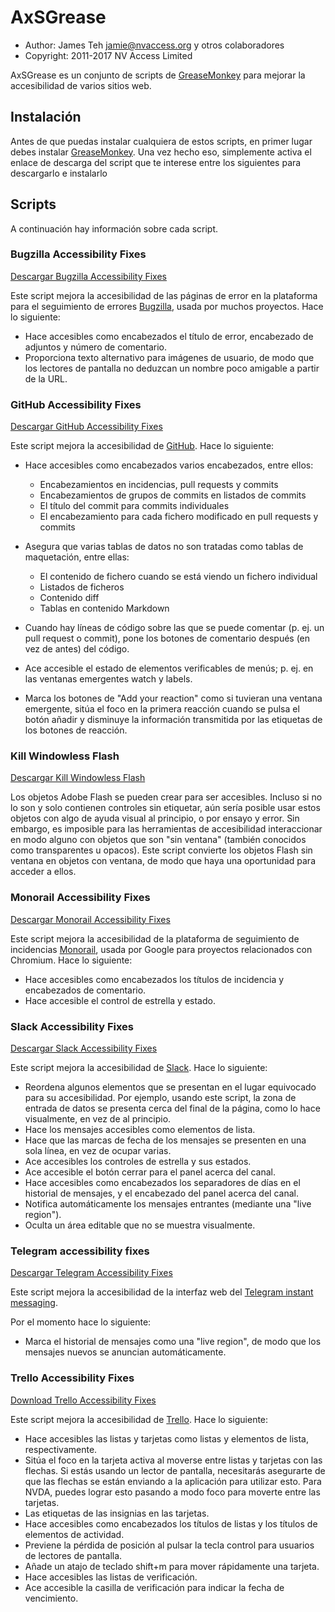 # AxSGrease

-   Author: James Teh <jamie@nvaccess.org> y otros colaboradores
-   Copyright: 2011-2017 NV Access Limited

AxSGrease es un conjunto de scripts de
[GreaseMonkey](https://addons.mozilla.org/en-US/firefox/addon/greasemonkey/)
para mejorar la accesibilidad de varios sitios web.

## Instalación


Antes de que puedas instalar cualquiera de estos scripts, en primer
lugar debes instalar
[GreaseMonkey](https://addons.mozilla.org/en-US/firefox/addon/greasemonkey/).
Una vez hecho eso, simplemente activa el enlace de descarga del script
que te interese entre los siguientes para descargarlo e instalarlo

## Scripts


A continuación hay información sobre cada script.

### Bugzilla Accessibility Fixes

[Descargar Bugzilla Accessibility
Fixes](https://github.com/nvaccess/axSGrease/raw/master/BugzillaA11yFixes.user.js)

Este script mejora la accesibilidad de las páginas de error en la
plataforma para el seguimiento de errores
[Bugzilla](http://www.bugzilla.org/), usada por muchos proyectos. Hace
lo siguiente:

-   Hace accesibles como encabezados el título de error, encabezado de
    adjuntos y número de comentario.
-   Proporciona texto alternativo para imágenes de usuario, de modo que
    los lectores de pantalla no deduzcan un nombre poco amigable a
    partir de la URL.

### GitHub Accessibility Fixes

[Descargar GitHub Accessibility
Fixes](https://github.com/nvaccess/axSGrease/raw/master/GitHubA11yFixes.user.js)

Este script mejora la accesibilidad de [GitHub](https://github.com/).
Hace lo siguiente:

-   Hace accesibles como encabezados varios encabezados, entre ellos:

    -   Encabezamientos en incidencias, pull requests y commits
    -   Encabezamientos de grupos de commits en listados de commits
    -   El título del commit para commits individuales
    -   El encabezamiento para cada fichero modificado en pull requests
        y commits

-   Asegura que varias tablas de datos no son tratadas como tablas de
    maquetación, entre ellas:
    -   El contenido de fichero cuando se está viendo un fichero
        individual
    -   Listados de ficheros
    -   Contenido diff
    -   Tablas en contenido Markdown
-   Cuando hay líneas de código sobre las que se puede comentar (p. ej.
    un pull request o commit), pone los botones de comentario después
    (en vez de antes) del código.
-   Ace accesible el estado de elementos verificables de menús; p. ej.
    en las ventanas emergentes watch y labels.
-   Marca los botones de "Add your reaction" como si tuvieran una
    ventana emergente, sitúa el foco en la primera reacción cuando se
    pulsa el botón añadir y disminuye la información transmitida por las
    etiquetas de los botones de reacción.

### Kill Windowless Flash

[Descargar Kill Windowless
Flash](https://github.com/nvaccess/axSGrease/raw/master/KillWindowlessFlash.js)

Los objetos Adobe Flash se pueden crear para ser accesibles. Incluso si
no lo son y solo contienen controles sin etiquetar, aún sería posible
usar estos objetos con algo de ayuda visual al principio, o por ensayo y
error. Sin embargo, es imposible para las herramientas de accesibilidad
interaccionar en modo alguno con objetos que son "sin ventana" (también
conocidos como transparentes u opacos). Este script convierte los
objetos Flash sin ventana en objetos con ventana, de modo que haya una
oportunidad para acceder a ellos.

### Monorail Accessibility Fixes

[Descargar Monorail Accessibility
Fixes](https://github.com/nvaccess/axSGrease/raw/master/MonorailA11yFixes.user.js)

Este script mejora la accesibilidad de la plataforma de seguimiento de
incidencias [Monorail](https://bugs.chromium.org/), usada por Google
para proyectos relacionados con Chromium. Hace lo siguiente:

-   Hace accesibles como encabezados los títulos de incidencia y
    encabezados de comentario.
-   Hace accesible el control de estrella y estado.

### Slack Accessibility Fixes

[Descargar Slack Accessibility
Fixes](https://github.com/nvaccess/axSGrease/raw/master/SlackA11yFixes.user.js)

Este script mejora la accesibilidad de [Slack](https://www.slack.com/).
Hace lo siguiente:

-   Reordena algunos elementos que se presentan en el lugar equivocado
    para su accesibilidad. Por ejemplo, usando este script, la zona de
    entrada de datos se presenta cerca del final de la página, como lo
    hace visualmente, en vez de al principio.
-   Hace los mensajes accesibles como elementos de lista.
-   Hace que las marcas de fecha de los mensajes se presenten en una
    sola línea, en vez de ocupar varias.
-   Ace accesibles los controles de estrella y sus estados.
-   Ace accesible el botón cerrar para el panel acerca del canal.
-   Hace accesibles como encabezados los separadores de días en el
    historial de mensajes, y el encabezado del panel acerca del canal.
-   Notifica automáticamente los mensajes entrantes (mediante una "live
    region").
-   Oculta un área editable que no se muestra visualmente.

### Telegram accessibility fixes

[Descargar Telegram Accessibility
Fixes](https://github.com/nvaccess/axSGrease/raw/master/TelegramA11yFixes.user.js)

Este script mejora la accesibilidad de la interfaz web del [Telegram
instant messaging](https://web.telegram.org/).

Por el momento hace lo siguiente:

-   Marca el historial de mensajes como una "live region", de modo que
    los mensajes nuevos se anuncian automáticamente.

### Trello Accessibility Fixes

[Download Trello Accessibility Fixes](https://github.com/nvaccess/axSGrease/raw/master/TrelloA11yFixes.user.js)

Este script mejora la accesibilidad de [Trello](https://trello.com/). Hace lo siguiente:

- Hace accesibles las listas y tarjetas como listas y elementos de lista, respectivamente.
- Sitúa el foco en la tarjeta activa al moverse entre listas y tarjetas con las flechas.
 Si estás usando un lector de pantalla, necesitarás asegurarte de que las flechas se están enviando a la aplicación para utilizar esto.
 Para NVDA, puedes lograr esto pasando a modo foco para moverte entre las tarjetas.
 - Las etiquetas de las insignias en las tarjetas.
- Hace accesibles como encabezados los títulos de listas y los títulos de elementos de actividad.
- Previene la pérdida de posición al pulsar la tecla control para usuarios de lectores de pantalla.
- Añade un atajo de teclado shift+m para mover rápidamente una tarjeta.
- Hace accesibles las listas de verificación.
- Ace accesible la casilla de verificación para indicar la fecha de vencimiento.

